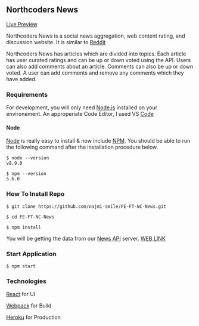## Northcoders News
[Live Preview](https://ncoders-news.herokuapp.com/)

Northcoders News is a social news aggregation, web content rating, and discussion website. It is similar to [Reddit](https://www.reddit.com/)

Northcoders News has articles which are divided into topics. Each article has user curated ratings and can be up or down voted using the API.
Users can also add comments about an article. Comments can also be up or down voted. A user can add comments and remove any comments which
they have added.


### Requirements
For development, you will only need [Node.js](https://nodejs.org/en/) installed on your environement. 
An approperiate Code Editor, I used VS [Code](https://code.visualstudio.com/)

#### Node 
[Node](http://nodejs.org/) is really easy to install & now include [NPM](https://npmjs.org/).
You should be able to run the following command after the installation procedure
below.

    $ node --version
    v8.9.0

    $ npm --version
    5.6.0

### How To Install Repo

    $ git clone https://github.com/najmi-smile/FE-FT-NC-News.git

    $ cd FE-FT-NC-News

    $ npm install

You will be getting the data from our [News API](https://github.com/najmi-smile/BE-FT-northcoders-news) server. [WEB LINK](https://quiet-shore-88770.herokuapp.com/)
### Start Application

    $ npm start 

### Technologies
  [React](https://reactjs.org/) for UI

  [Webpack](https://webpack.js.org/) for Build

  [Heroku](https://www.heroku.com/) for Production


